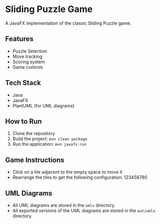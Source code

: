 # Sliding Puzzle Game

A JavaFX implementation of the classic Sliding Puzzle game.

## Features

- Puzzle Selection
- Move tracking
- Scoring system
- Game controls

## Tech Stack

- Java
- JavaFX
- PlantUML (for UML diagrams)

## How to Run

1. Clone the repository
2. Build the project: `mvn clean package`
3. Run the application: `mvn javafx:run`

## Game Instructions

- Click on a tile adjacent to the empty space to move it
- Rearrange the tiles to get the following configuration: 123456780

## UML Diagrams

- All UML diagrams are stored in the `umls` directory.
- All exported versions of the UML diagrams are stored in the `out/umls` directory.
